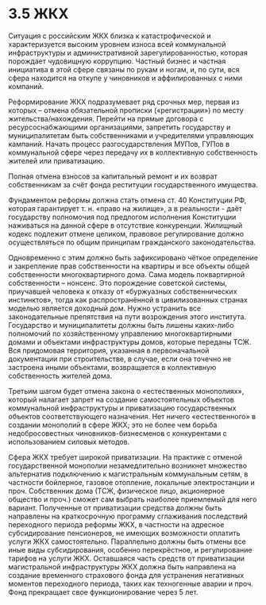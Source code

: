 # 3.5 ЖКХ

Ситуация с российским ЖКХ близка к катастрофической и характеризуется высоким уровнем износа всей коммунальной инфраструктуры и административной зарегулированностью, которая порождает чудовищную коррупцию. Частный бизнес и частная инициатива в этой сфере связаны по рукам и ногам, и, по сути, вся сфера находится на откупе у чиновников и аффилированных с ними компаний.

Реформирование ЖКХ подразумевает ряд срочных мер, первая из которых – отмена обязательной прописки \(«регистрации»\) по месту жительства/нахождения. Перейти на прямые договора с ресурсоснабжающими организациями, запретить государству и муниципалитетам быть собственниками и учредителями управляющих кампаний. Начать процесс разгосударствления МУПов, ГУПов в коммунальной сфере через передачу их в коллективную собственность жителей или приватизацию.

Полная отмена взносов за капитальный ремонт и их возврат собственникам за счёт фонда реституции государственного имущества.

Фундаментом реформы должна стать отмена ст. 40 Конституции РФ, которая гарантирует т. н. «право на жилище», а в реальности - даёт государству полномочия под предлогом исполнения Конституции наживаться на данной сфере в отсутствие конкуренции. Жилищный кодекс подлежит отмене целиком, правовое регулирование должно осуществляться по общим принципам гражданского законодательства.

Одновременно с этим должно быть зафиксировано чёткое определение и закрепление прав собственности на квартиры и все объекты общей собственности многоквартирного дома. Сама модель поквартирной собственности – нонсенс. Это порождение советской системы, приучавшей человека к отказу от «буржуазных собственнических инстинктов», тогда как распространённой в цивилизованных странах моделью является доходный дом. Нужно устранить все законодательные препятствия на пути возрождения этого института. Государство и муниципалитеты должны быть лишены каких-либо полномочий по хозяйственному управлению многоквартирными домами и объектами инфраструктуры домов, которые переданы ТСЖ. Вся придомовая территория, указанная в первоначальной документации при строительстве, в случае, если она точечно не застроена иными объектами, возвращается в коллективную собственность жителей дома.

Третьим шагом будет отмена закона о «естественных монополиях», который налагает запрет на создание самостоятельных объектов коммунальной инфраструктуры и приватизацию государственных объектов соответствующего назначения. Нет ничего «естественного» в создании монополий в сфере ЖКХ; это не более чем борьба недобросовестных чиновников-бизнесменов с конкурентами с использованием силовых методов.

Сфера ЖКХ требует широкой приватизации. На практике с отменой государственной монополии незамедлительно возникнет множество альтернатив подключению к магистральным коммунальным сетям, в частности бойлерное, газовое отопление, локальные электростанции и проч. Собственник дома \(ТСЖ, физическое лицо, акционерное общество и проч.\) сможет сам выбрать наиболее приемлемый для него вариант. Полученные от приватизации средства должны быть направлены на краткосрочную программу сглаживания последствий переходного периода реформы ЖКХ, в частности на адресное субсидирование пенсионеров, не имеющих возможности оплатить услуги ЖКХ самостоятельно. Параллельно должны быть отмены все иные виды субсидирования, особенно перекрёстное, и регулирование тарифов на услуги ЖКХ. Оставшаяся часть средств от приватизации магистральной инфраструктуры ЖКХ должна быть направлена на создание временного страхового фонда для устранения негативных моментов переходного периода, таких как техногенные аварии и проч. Фонд прекращает свое функционирование через 5 лет.

